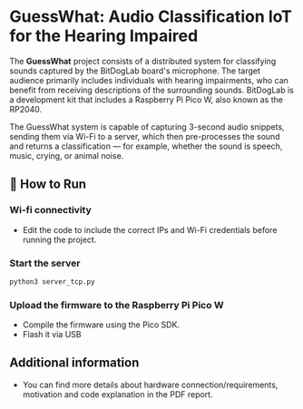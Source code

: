 # GuessWhat: Audio Classification IoT for the Hearing Impaired

The **GuessWhat** project consists of a distributed system for classifying sounds captured by the BitDogLab board's microphone. The target audience primarily includes individuals with hearing impairments, who can benefit from receiving descriptions of the surrounding sounds. BitDogLab is a development kit that includes a Raspberry Pi Pico W, also known as the RP2040.

The GuessWhat system is capable of capturing 3-second audio snippets, sending them via Wi-Fi to a server, which then pre-processes the sound and returns a classification — for example, whether the sound is speech, music, crying, or animal noise.

## 🚀 How to Run

### Wi-fi connectivity

- Edit the code to include the correct IPs and Wi-Fi credentials before running the project.


### Start the server
```bash
python3 server_tcp.py
```

### Upload the firmware to the Raspberry Pi Pico W
- Compile the firmware using the Pico SDK.
- Flash it via USB 

## Additional information

- You can find more details about hardware connection/requirements, motivation and code explanation in the PDF report. 








